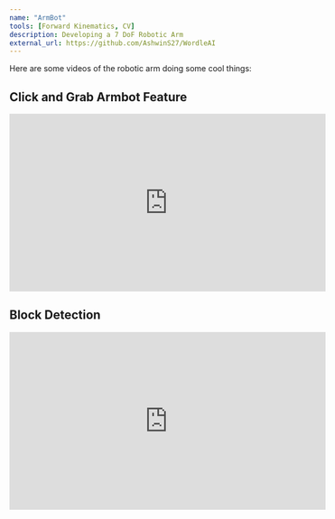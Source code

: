 ```yaml
---
name: "ArmBot"
tools: [Forward Kinematics, CV]
description: Developing a 7 DoF Robotic Arm
external_url: https://github.com/AshwinS27/WordleAI
---
```


Here are some videos of the robotic arm doing some cool things:

## Click and Grab Armbot Feature ##
 <iframe width="560" height="315"
src="https://youtu.be/sqsMDmqBCSA" 
frameborder="0" 
allow="accelerometer; autoplay; encrypted-media; gyroscope; picture-in-picture" 
allowfullscreen></iframe>

## Block Detection ##
 <iframe width="560" height="315"
src="https://youtu.be/1usz_qSTUj4" 
frameborder="0" 
allow="accelerometer; autoplay; encrypted-media; gyroscope; picture-in-picture" 
allowfullscreen></iframe>